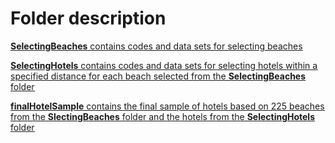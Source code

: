 # Folder description

<u>**SelectingBeaches**<u> contains codes and data sets for selecting beaches

<ins>**SelectingHotels**<ins> contains codes and data sets for selecting hotels within a specified distance for each beach selected from the **SelectingBeaches** folder

<ins>**finalHotelSample**<ins> contains the final sample of hotels based on 225 beaches from the **SlectingBeaches** folder and the hotels from the **SelectingHotels** folder
